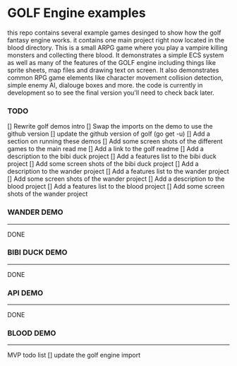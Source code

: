 
# GOLF Engine examples
this repo contains several example games desinged to show how the golf fantasy engine works. it contains one main project right now located in the blood directory.
This is a small ARPG game where you play a vampire killing monsters and collecting there blood. It demonstrates a simple ECS system as well as many of the features
of the GOLF engine including things like sprite sheets, map files and drawing text on screen. It also demonstrates common RPG game elements like character movement
collision detection, simple enemy AI, dialouge boxes and more. the code is currently in development so to see the final version you'll need to check back later.

### TODO
[] Rewrite golf demos intro
[] Swap the imports on the demo to use the github version
[] update the github version of golf (go get -u)
[] Add a section on running these demos
[] Add some screen shots of the different games to the main read me
[] Add a link to the golf readme
[] Add a description to the bibi duck project
[] Add a features list to the bibi duck project
[] Add some screen shots of the bibi duck project
[] Add a description to the wander project
[] Add a features list to the wander project
[] Add some screen shots of the wander project
[] Add a description to the blood project
[] Add a features list to the blood project
[] Add some screen shots of the wander project

### WANDER DEMO
---
DONE

### BIBI DUCK DEMO
---
DONE

### API DEMO
---
DONE

### BLOOD DEMO
---
MVP todo  list
[] update the golf engine import